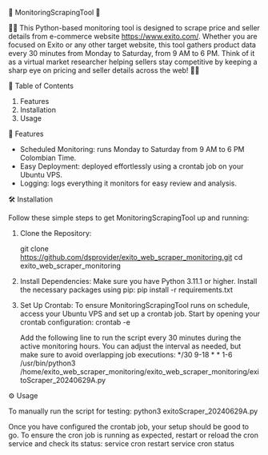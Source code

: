 🌟 MonitoringScrapingTool 🌟

🎩✨ This Python-based monitoring tool is designed to scrape price and seller details from e-commerce website https://www.exito.com/. Whether you are focused on Exito or any other target website, this tool gathers product data every 30 minutes from Monday to Saturday, from 9 AM to 6 PM. Think of it as a virtual market researcher helping sellers stay competitive by keeping a sharp eye on pricing and seller details across the web! 🚀🛒


📜 Table of Contents

1. Features
2. Installation
3. Usage


🔧 Features

- Scheduled Monitoring: runs Monday to Saturday from 9 AM to 6 PM Colombian Time.
- Easy Deployment: deployed effortlessly using a crontab job on your Ubuntu VPS.
- Logging: logs everything it monitors for easy review and analysis.


🛠️ Installation

Follow these simple steps to get MonitoringScrapingTool up and running:

1. Clone the Repository:

   git clone https://github.com/dsprovider/exito_web_scraper_monitoring.git
   cd exito_web_scraper_monitoring

2. Install Dependencies:
   Make sure you have Python 3.11.1 or higher. Install the necessary packages using pip:
   pip install -r requirements.txt

3. Set Up Crontab:
   To ensure MonitoringScrapingTool runs on schedule, access your Ubuntu VPS and set up a crontab job. Start by opening your crontab configuration:
   crontab -e

   Add the following line to run the script every 30 minutes during the active monitoring hours. You can adjust the interval as needed, but make sure to avoid overlapping job executions:
   */30 9-18 * * 1-6 /usr/bin/python3 /home/exito_web_scraper_monitoring/exito_web_scraper_monitoring/exitoScraper_20240629A.py


⚙️ Usage

To manually run the script for testing:
python3 exitoScraper_20240629A.py

Once you have configured the crontab job, your setup should be good to go. To ensure the cron job is running as expected, restart or reload the cron service and check its status:
service cron restart
service cron status
